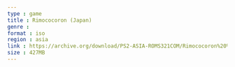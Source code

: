 ```yaml
---
type : game
title : Rimococoron (Japan)
genre : 
format : iso
region : asia
link : https://archive.org/download/PS2-ASIA-ROMS321COM/Rimococoron%20%28Japan%29.7z
size : 427MB
---
```

